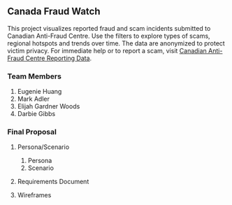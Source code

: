 ## Canada Fraud Watch
This project visualizes reported fraud and scam incidents submitted to Canadian Anti-Fraud Centre. Use the filters to explore types of scams, regional hotspots and trends over time. The data are anonymized to protect victim privacy. For immediate help or to report a scam, visit [Canadian Anti-Fraud Centre Reporting Data](https://open.canada.ca/data/en/dataset/6a09c998-cddb-4a22-beff-4dca67ab892f/resource/43c67af5-e598-4a9b-a484-fe1cb5d775b5). 

### Team Members
1. Eugenie Huang
2. Mark Adler
3. Elijah Gardner Woods
4. Darbie Gibbs

### Final Proposal
1. Persona/Scenario
    1. Persona
    2. Scenario
    
2. Requirements Document

3. Wireframes






